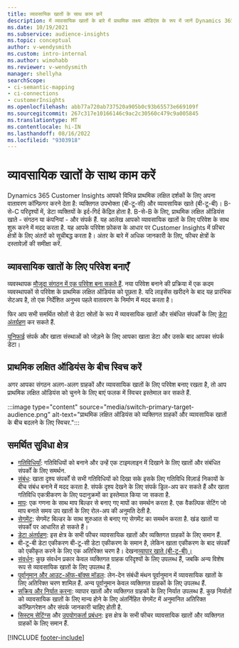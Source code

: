 ```yaml
---
title: व्यावसायिक खातों के साथ काम करें
description: में व्यावसायिक खातों के बारे में प्राथमिक लक्ष्य ऑडिएंस के रूप में जानें Dynamics 365 Customer Insights.
ms.date: 10/19/2021
ms.subservice: audience-insights
ms.topic: conceptual
author: v-wendysmith
ms.custom: intro-internal
ms.author: wimohabb
ms.reviewer: v-wendysmith
manager: shellyha
searchScope:
- ci-semantic-mapping
- ci-connections
- customerInsights
ms.openlocfilehash: abb77a720ab737520a905b0c93b65573e669109f
ms.sourcegitcommit: 267c317e10166146c9ac2c30560c479c9a005845
ms.translationtype: MT
ms.contentlocale: hi-IN
ms.lasthandoff: 08/16/2022
ms.locfileid: "9303918"
---
```

# <a name="work-with-business-accounts"></a>व्यावसायिक खातों के साथ काम करें

Dynamics 365 Customer Insights आपको विभिन्न प्राथमिक लक्षित दर्शकों के लिए अपना वातावरण कॉन्फ़िगर करने देता है: व्यक्तिगत उपभोक्ता (बी-टू-सी) और व्यावसायिक खाते (बी-टू-बी)। B-से-C परिदृश्यों में, डेटा व्यक्तियों के इर्द-गिर्द केंद्रित होता है. B-से-B के लिए, प्राथमिक लक्षित ऑडियंस खाते - संगठन या कंपनियां - और संपर्क हैं. यह आलेख आपको व्यावसायिक खातों के लिए परिवेश के साथ शुरू करने में मदद करता है. यह आपके परिवेश फ़ोकस के आधार पर Customer Insights में फ़ीचर क्षेत्रों के लिए अंतरों को सूचीबद्ध करता है। अंतर के बारे में अधिक जानकारी के लिए, फीचर क्षेत्रों के दस्तावेज़ों की समीक्षा करें. 

## <a name="create-an-environment-for-business-accounts"></a>व्यावसायिक खातों के लिए परिवेश बनाएँ

व्यवस्थापक [मौजूदा संगठन में एक परिवेश बना सकते हैं](create-environment.md). नया परिवेश बनाने की प्रक्रिया में एक कदम व्यवस्थापकों से परिवेश के प्राथमिक लक्षित ऑडियंस को पूछता है. यदि लाइसेंस खरीदने के बाद यह प्रारंभिक सेटअप है, तो एक निर्देशित अनुभव पहले वातावरण के निर्माण में मदद करता है।

फिर आप सभी समर्थित स्रोतों से डेटा स्रोतों के रूप में व्यावसायिक खातों और संबंधित संपर्कों के लिए [डेटा अंतर्ग्रहण](data-sources.md) कर सकते हैं.

 [यूनिफाई](data-unification.md) संपर्क और खाता संस्थाओं को जोड़ने के लिए आपका खाता डेटा और उसके बाद आपका संपर्क डेटा।

## <a name="switch-between-primary-target-audience"></a>प्राथमिक लक्षित ऑडियंस के बीच स्विच करें

अगर आपका संगठन अलग-अलग ग्राहकों और व्यावसायिक खातों के लिए परिवेश बनाए रखता है, तो आप प्राथमिक लक्षित ऑडियंस को चुनने के लिए बाएं फलक में स्विचर इस्तेमाल कर सकते हैं.

:::image type="content" source="media/switch-primary-target-audience.png" alt-text="प्राथमिक लक्षित ऑडियंस को व्यक्तिगत ग्राहकों और व्यावसायिक खातों के बीच बदलने के लिए स्विचर.":::

## <a name="supported-feature-areas"></a>समर्थित सुविधा क्षेत्र

- [गतिविधियाँ](activities.md): गतिविधियों को बनाने और उन्हें एक टाइमलाइन में दिखाने के लिए खातों और संबंधित संपर्कों के लिए समर्थन.
- [संबंध](relationships.md): खाता दृश्य संपर्कों से सभी गतिविधियों को दिखा सके इसके लिए गतिविधि विज़ार्ड निकायों के बीच संबंध बनाने में मदद करता है. संपर्क दृश्य देखने के लिए संपर्क ड्रिल-अप कर सकते हैं और खाता गतिविधि एकत्रीकरण के लिए पदानुक्रमों का इस्तेमाल किया जा सकता है.
- [माप](measures.md): एक गणना के साथ माप बिल्डर से बनाए गए मापों का समर्थन करता है. एक वैकल्पिक सेटिंग जो माप बनाते समय उप खातों के लिए रोल-अप की अनुमति देती है.
- [सेगमेंट](segments.md): सेगमेंट बिल्डर के साथ शुरुआत से बनाए गए सेगमेंट का समर्थन करता है. खंड खातों या संपर्कों पर आधारित हो सकते हैं।
- [डेटा अंतर्ग्रहण](data-sources.md): इस क्षेत्र के सभी फीचर व्यावसायिक खातों और व्यक्तिगत ग्राहकों के लिए समान हैं.
- बी-टू-बी डेटा एकीकरण बी-टू-सी डेटा एकीकरण के समान है, लेकिन खाता एकीकरण के बाद संपर्कों को एकीकृत करने के लिए एक अतिरिक्त चरण है। देखना[व्यापार खाते (बी-टू-बी)।](data-unification.md)
- [संवर्धन](enrichment-hub.md): कुछ संवर्धन प्रकार केवल व्यक्तिगत ग्राहक परिदृश्यों के लिए उपलब्ध हैं, जबकि अन्य विशेष रूप से व्यावसायिक खातों के लिए उपलब्ध हैं.
- [पूर्वानुमान और आउट-ऑफ-बॉक्स मॉडल](predictions-overview.md): लेन-देन संबंधी मंथन पूर्वानुमान में व्यावसायिक खातों के लिए अतिरिक्त चरण शामिल हैं. अन्य पूर्वानुमान केवल व्यक्तिगत ग्राहकों के लिए उपलब्ध हैं.
- [सक्रिय और निर्यात करना](export-destinations.md): व्यापार खातों और व्यक्तिगत ग्राहकों के लिए निर्यात उपलब्ध हैं. कुछ निर्यातों को व्यावसायिक खातों के लिए मान्य होने के लिए अंतर्निहित सेगमेंट में अनुमानित अतिरिक्त कॉन्फ़िगरेशन और संपर्क जानकारी चाहिए होती है.
- [सिस्टम सेटिंग्स](system.md) और [उपयोगकर्ता प्रबंधन](permissions.md): इस क्षेत्र के सभी फीचर व्यावसायिक खातों और व्यक्तिगत ग्राहकों के लिए समान हैं.

[!INCLUDE [footer-include](includes/footer-banner.md)]
